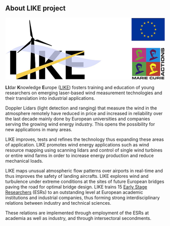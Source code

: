 ## About LIKE project

![Research lifecyle](./img/logo.png)

**LI**dar **K**nowledge **E**urope ([LIKE](https://www.msca-like.eu/)) fosters training and education of young researchers on emerging laser-based wind measurement technologies and their translation into industrial applications.

Doppler Lidars (light detection and ranging) that measure the wind in the atmosphere remotely have reduced in price and increased in reliability over the last decade mainly done by European universities and companies serving the growing wind energy industry. This opens the possibility for new applications in many areas.

LIKE improves, tests and refines the technology thus expanding these areas of application. LIKE promotes wind energy applications such as wind resource mapping using scanning lidars and control of single wind turbines or entire wind farms in order to increase energy production and reduce mechanical loads.

LIKE maps unusual atmospheric flow patterns over airports in real-time and thus improves the safety of landing aircrafts. LIKE explores wind and turbulence under extreme conditions at the sites of future European bridges paving the road for optimal bridge design. LIKE trains 15 [Early Stage Researchers](http://www.oncornet.eu/index.php/recruitment/2-uncategorised/79-esr) (ESRs) to an outstanding level at European academic institutions and industrial companies, thus forming strong interdisciplinary relations between industry and technical sciences.

These relations are implemented through employment of the ESRs at academia as well as industry, and through intersectoral secondments.
